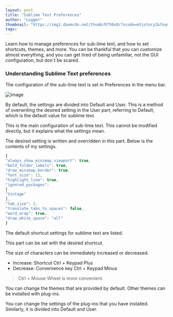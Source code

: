 ```yaml
---
layout: post
title: "Sublime Text Preferences"
author: "Logger"
thumbnail: "https://img1.daumcdn.net/thumb/R750x0/?scode=mtistory2&fname=https%3A%2F%2Ft1.daumcdn.net%2Fcfile%2Ftistory%2F23548E4C556961F519"
tags: 
---
```



Learn how to manage preferences for sub-lime text, and how to set shortcuts, themes, and more. You can be thankful that you can customize almost everything, and you can get tired of being unfamiliar, not the GUI configuration, but don`t be scared.

### Understanding Sublime Text preferences

The configuration of the sub-lime text is set in Preferences in the menu bar.

![image](https://t1.daumcdn.net/cfile/tistory/23548E4C556961F519)

By default, the settings are divided into Default and User. This is a method of overwriting the desired setting in the User part, referring to Default, which is the default value for sublime text.

This is the main configuration of sub-lime text. This cannot be modified directly, but it explains what the settings mean.

The desired setting is written and overridden in this part. Below is the contents of my settings.

```js
{
"always_show_minimap_viewport": true,
"bold_folder_labels": true,
"draw_minimap_border": true,
"font_size": 12,
"highlight_line": true,
"ignored_packages":
[
"Vintage"
],
"tab_size": 2,
"translate_tabs_to_spaces": false,
"word_wrap": true,
"draw_white_space": "all"
}

```

The default shortcut settings for sublime text are listed.

This part can be set with the desired shortcut.

The size of characters can be immediately increased or decreased.

- Increase: Shortcut Ctrl + Keypad Plus
- Decrease: Convenience key Ctrl + Keypad Minus

> Ctrl + Mouse Wheel is more convenient.

You can change the themes that are provided by default. Other themes can be installed with plug-ins.

You can change the settings of the plug-ins that you have installed. Similarly, it is divided into Default and User.